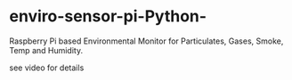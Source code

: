 # enviro-sensor-pi-Python-
Raspberry Pi based Environmental Monitor for Particulates, Gases, Smoke, Temp and Humidity.

see video for details
